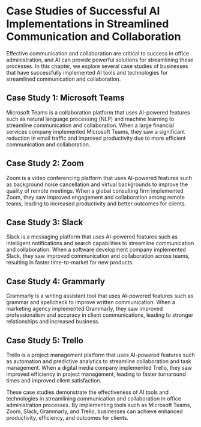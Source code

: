 Case Studies of Successful AI Implementations in Streamlined Communication and Collaboration
=================================================================================================================================================================

Effective communication and collaboration are critical to success in office administration, and AI can provide powerful solutions for streamlining these processes. In this chapter, we explore several case studies of businesses that have successfully implemented AI tools and technologies for streamlined communication and collaboration.

Case Study 1: Microsoft Teams
-----------------------------

Microsoft Teams is a collaboration platform that uses AI-powered features such as natural language processing (NLP) and machine learning to streamline communication and collaboration. When a large financial services company implemented Microsoft Teams, they saw a significant reduction in email traffic and improved productivity due to more efficient communication and collaboration.

Case Study 2: Zoom
------------------

Zoom is a video conferencing platform that uses AI-powered features such as background noise cancellation and virtual backgrounds to improve the quality of remote meetings. When a global consulting firm implemented Zoom, they saw improved engagement and collaboration among remote teams, leading to increased productivity and better outcomes for clients.

Case Study 3: Slack
-------------------

Slack is a messaging platform that uses AI-powered features such as intelligent notifications and search capabilities to streamline communication and collaboration. When a software development company implemented Slack, they saw improved communication and collaboration across teams, resulting in faster time-to-market for new products.

Case Study 4: Grammarly
-----------------------

Grammarly is a writing assistant tool that uses AI-powered features such as grammar and spellcheck to improve written communication. When a marketing agency implemented Grammarly, they saw improved professionalism and accuracy in client communications, leading to stronger relationships and increased business.

Case Study 5: Trello
--------------------

Trello is a project management platform that uses AI-powered features such as automation and predictive analytics to streamline collaboration and task management. When a digital media company implemented Trello, they saw improved efficiency in project management, leading to faster turnaround times and improved client satisfaction.

These case studies demonstrate the effectiveness of AI tools and technologies in streamlining communication and collaboration in office administration processes. By implementing tools such as Microsoft Teams, Zoom, Slack, Grammarly, and Trello, businesses can achieve enhanced productivity, efficiency, and outcomes for clients.
